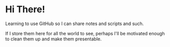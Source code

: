 # Hi There!

Learning to use GitHub so I can share notes and scripts and such. 


If I store them here for all the world to see, perhaps I'll be motivated enough to clean them up and make them presentable.
